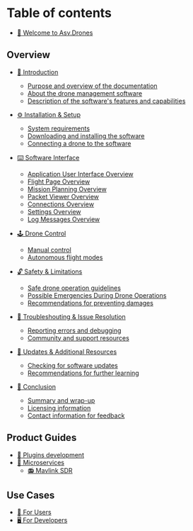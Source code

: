 # Table of contents

* [👋 Welcome to Asv.Drones](README.md)

## Overview

* [📖 Introduction](overview/introduction/README.md)
  * [Purpose and overview of the documentation](overview/introduction/purpose-and-overview-of-the-documentation.md)
  * [About the drone management software](overview/introduction/about-the-drone-management-software.md)
  * [Description of the software's features and capabilities](overview/introduction/description-of-the-software-features-and-capabilities.md)

* [⚙️ Installation & Setup](overview/installation-and-setup/README.md)
  * [System requirements](overview/installation-and-setup/system-requirements.md)
  * [Downloading and installing the software](overview/installation-and-setup/downloading-and-installing-the-software.md)
  * [Connecting a drone to the software](overview/installation-and-setup/connecting-a-drone-to-the-software.md)

* [⌨️ Software Interface](overview/software-interface/README.md)
  * [Application User Interface Overview](overview/software-interface/application-user-interface-overview.md)
  * [Flight Page Overview](overview/software-interface/flight-mode-page-overview.md)
  * [Mission Planning Overview](overview/software-interface/mission-planning-page-overview.md)
  * [Packet Viewer Overview](overview/software-interface/packet-viewer-page-overview.md)
  * [Connections Overview](overview/software-interface/connections-page-overview.md)
  * [Settings Overview](overview/software-interface/settings-page-overview.md)
  * [Log Messages Overview](overview/software-interface/log-message-page-overview.md)

* [🕹️ Drone Control](overview/drone-control/README.md)
  <!-- * [Drone calibration](overview/drone-control/drone-calibration.md) -->
  * [Manual control](overview/drone-control/manual-control.md)
  * [Autonomous flight modes](overview/drone-control/autonomous-flight-modes.md)
  <!-- * [Preparing flight routes](overview/drone-control/preparing-flight-routes.md) -->

<!-- * [✈️ Flight Functions & Modes](overview/flight-functions-and-modes/README.md)
  * [Drone photography and videography](overview/flight-functions-and-modes/drone-photography-and-videography.md)
  * [Flight modes (normal, sport, positioning, etc.)](overview/flight-functions-and-modes/flight-modes.md)
  * [Autonomous control flight modes](overview/flight-functions-and-modes/autonomous-control-flight-modes.md)
  * [Utilizing GPS and navigation functions](overview/flight-functions-and-modes/utilizing-gps-and-navigation-functions.md) -->

* [🔓 Safety & Limitations](overview/safety-and-limitations/README.md)
  * [Safe drone operation guidelines](overview/safety-and-limitations/safe-drone-operation-guidelines.md)
  <!-- * [Restrictions and regulations for flights](overview/safety-and-limitations/restrictions-and-regulations-for-flights.md) -->
  * [Possible Emergencies During Drone Operations](overview/safety-and-limitations/emergency-situation-alerts.md)
  * [Recommendations for preventing damages](overview/safety-and-limitations/recommendations-for-preventing-damages.md)

* [🐛 Troubleshouting & Issue Resolution](overview/troubleshooting-and-issue-resolution/README.md)
  <!-- * [Common problems and solutions](overview/troubleshooting-and-issue-resolution/common-problems-and-solutions.md) -->
  * [Reporting errors and debugging](overview/troubleshooting-and-issue-resolution/reporting-errors-and-debugging.md)
  <!-- * [Frequently asked questions](overview/troubleshooting-and-issue-resolution/frequently-asked-questions.md) -->
  * [Community and support resources](overview/troubleshooting-and-issue-resolution/community-and-support-resources.md)

* [📎 Updates & Additional Resources](overview/updates-and-additional-resources/README.md)
  * [Checking for software updates](overview/updates-and-additional-resources/checking-for-software-updates.md)
  <!-- * [Additional resources and documentation](overview/updates-and-additional-resources/additional-resources-and-documentation.md) -->
  * [Recommendations for further learning](overview/updates-and-additional-resources/recommendations-for-further-learning.md)

* [🧾 Conclusion](overview/conclusion/README.md)
  * [Summary and wrap-up](overview/conclusion/summary-and-wrap-up.md)
  <!-- * [Acknowledgments and author credits](overview/conclusion/acknowledgments-and-author-credits.md) -->
  * [Licensing information](overview/conclusion/licensing-information.md)
  * [Contact information for feedback](overview/conclusion/contact-information-for-feedback.md)

## Product Guides
* [🔌 Plugins development](product-guides/plugins-development/plugins-development.md)
* [📲 Microservices](product-guides/microservices/README.md)
  * [📻 Mavlink SDR](product-guides/microservices/mavlink-sdr.md)

## Use Cases

* [👥 For Users](use-cases/for-users.md)
* [🖥 For Developers](use-cases/for-developers/for-developers.md)
